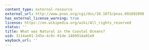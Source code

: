 ```yaml
---
content_type: external-resource
external_url: http://www.pnas.org/cgi/doi/10.1073/pnas.091092898
has_external_license_warning: true
license: https://en.wikipedia.org/wiki/All_rights_reserved
status: ''
title: What was Natural in the Coastal Oceans?
uid: 3114ae01-245e-4c9c-91de-1469914a01e9
wayback_url: ''
---
```

